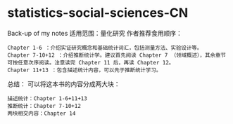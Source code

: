 # statistics-social-sciences-CN
Back-up of my notes
适用范围：量化研究
作者推荐食用顺序：

    Chapter 1-6 ：介绍实证研究概念和基础统计词汇，包括测量方法、实验设计等。
    Chapter 7-10+12 ：介绍推断统计学。建议首先阅读 Chapter 7 （领域概述），其余章节可按任意次序阅读。注意读完 Chapter 11 后，再读 Chapter 12。
    Chapter 11+13 ：包含描述统计内容，可以先于推断统计学习。

总结：
可以将这本书的内容分成两大块：

    描述统计：Chapter 1-6+11+13
    推断统计：Chapter 7-10+12
    两块相交内容：Chapter 14
